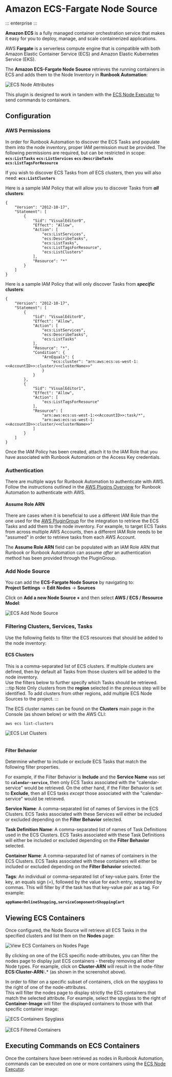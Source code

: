 # Amazon ECS-Fargate Node Source

::: enterprise
:::

**Amazon ECS** is a fully managed container orchestration service that makes it easy for you to deploy, manage, and scale containerized applications.

AWS **Fargate** is a serverless compute engine that is compatible with both Amazon Elastic Container Service (ECS) and Amazon Elastic Kubernetes Service (EKS).

The **Amazon ECS-Fargate Node Source** retrieves the running containers in ECS and adds them to the Node Inventory in **Runbook Automation**:

![ECS Node Attributes](/assets/img/aws-ecs-node-attributes.png)<br>

This plugin is designed to work in tandem with the [ECS Node Executor](/manual/projects/node-execution/aws-ecs) to send commands to containers.

## Configuration

### AWS Permissions
In order for Runbook Automation to discover the ECS Tasks and populate them into the node inventory, proper IAM permission must be provided.
The following permissions are required, but can be restricted in scope:
**`ecs:ListTasks`**
**`ecs:ListServices`**
**`ecs:DescribeTasks`**
**`ecs:ListTagsForResource`**

If you wish to discover ECS Tasks from _all_ ECS clusters, then you will also need:
**`ecs:ListClusters`**

Here is a sample IAM Policy that will allow you to discover Tasks from **_all_ clusters**:
```
{
    "Version": "2012-10-17",
    "Statement": [
        {
            "Sid": "VisualEditor0",
            "Effect": "Allow",
            "Action": [
                "ecs:ListServices",
                "ecs:DescribeTasks",
                "ecs:ListTasks",
                "ecs:ListTagsForResource",
                "ecs:ListClusters"
            ],
            "Resource": "*"
        }
    ]
}
```

Here is a sample IAM Policy that will only discover Tasks from **_specific_ clusters**:
```
{
    "Version": "2012-10-17",
    "Statement": [
        {
            "Sid": "VisualEditor0",
            "Effect": "Allow",
            "Action": [
                "ecs:ListServices",
                "ecs:DescribeTasks",
                "ecs:ListTasks"
            ],
            "Resource": "*",
            "Condition": {
                "ArnEquals": {
                    "ecs:cluster": "arn:aws:ecs:us-west-1:<<AccountID>>:cluster/<<clusterName>>"
                }
            }
        },
        {
            "Sid": "VisualEditor1",
            "Effect": "Allow",
            "Action": [
                "ecs:ListTagsForResource"
            ],
            "Resource": [
                "arn:aws:ecs:us-west-1:<<AccountID>>:task/*",
                "arn:aws:ecs:us-west-1:<<AccountID>>:cluster/<<clusterName>>"
            ]
        }
    ]
}
```

Once the IAM Policy has been created, attach it to the IAM Role that you have associated with Runbook Automation or the Access Key credentials.

### Authentication
There are multiple ways for Runbook Automation to authenticate with AWS. Follow the instructions outlined in the [AWS Plugins Overview](/manual/plugins/aws-plugins-overview.html) for Runbook Automation to authenticate with AWS.

#### Assume Role ARN

There are cases when it is beneficial to use a different IAM Role than the one used for the [AWS PluginGroup](/manual/plugins/aws-plugins-overview.html#setup) for the integration to retrieve the ECS Tasks and add them to the node inventory.
For example, to target ECS Tasks from across multiple AWS Accounts, then a different IAM Role needs to be "assumed" in order to retrieve tasks from each AWS Account.  

The **Assume Role ARN** field can be populated with an IAM Role ARN that Runbook or Runbook Automation can assume _after_ an authentication method has been provided through the PluginGroup.


### Add Node Source
You can add the **ECS-Fargate Node Source** by navigating to:<br>
**Project Settings** -> **Edit Nodes** -> **Sources**

Click on **Add a new Node Source +** and then select **AWS / ECS / Resource Model**:

![ECS Add Node Source](/assets/img/aws-ecs-add-node-source.png)<br>

### Filtering Clusters, Services, Tasks

Use the following fields to filter the ECS resources that should be added to the node inventory:

#### **ECS Clusters** 
This is a comma-separated list of ECS clusters. If multiple clusters are defined, then by default all Tasks from those clusters will be added to the node inventory.  
Use the filters below to further specify which Tasks should be retrieved.
:::tip Note
Only clusters from the **region** selected in the previous step will be identified. To add clusters from other regions, add multiple ECS Node Sources to the project.
:::

The ECS cluster names can be found on the **Clusters** main page in the Console (as shown below) or with the AWS CLI: 

    aws ecs list-clusters

![ECS List Clusters](/assets/img/aws-ecs-list-clusters.png)<br><br>

#### **Filter Behavior** 
Determine whether to include or exclude ECS Tasks that match the following filter properties.  

For example, if the Filter Behavior is **Include** and the **Service Name**
was set to **`calendar-service`**, then only ECS Tasks associated with the "calendar-service" would be retrieved.  On the other hand, if the Filter Behavior is set to **Exclude**, then all ECS
tasks _except_ those associated with the "calendar-service" would be retrieved.

**Service Name**: A comma-separated list of names of Services in the ECS Clusters.  ECS Tasks associated with these Services will either be included or excluded depending on the **Filter Behavior** selected.

**Task Definition Name**: A comma-separated list of names of Task Definitions used in the ECS Clusters.  ECS Tasks associated with these Task Definitions will either be included or excluded depending on the **Filter Behavior** selected.

**Container Name**: A comma-separated list of names of containers in the ECS Clusters.  ECS Tasks associated with these containers will either be included or excluded depending on the **Filter Behavior** selected.

**Tags**: An individual or comma-separated list of key-value pairs. Enter the key, an equals sign (=), followed by the value for each entry, separated by commas. This will filter by if the task has that key-value pair as a tag. For example:

**`appName=OnlineShopping,serviceComponent=ShoppingCart`**

## Viewing ECS Containers

Once configured, the Node Source will retrieve all ECS Tasks in the specified clusters and list them on the **Nodes** page:

![View ECS Containers on Nodes Page](/assets/img/aws-ecs-node-attributes.png)

By clicking on one of the ECS specific node-attributes, you can filter the nodes page to display just ECS containers - thereby removing all other Node types.
For example, click on **Cluster-ARN** will result in the node-filter **ECS:Cluster-ARN:.*** (as shown in the screenshot above).

In order to filter on a specific subset of containers, click on the spyglass to the right of one of the node-attributes.  
This will filter the nodes page to display strictly the ECS containers that match the selected attribute.  For example, select the spyglass 
to the right of **Container-Image** will filter the displayed containers to those with that specific container image:

![ECS Containers Spyglass](/assets/img/aws-ecs-select-spyglass.png)<br><br>
![ECS Filtered Containers](/assets/img/aws-ecs-filtered-containers.png)<br>

## Executing Commands on ECS Containers

Once the containers have been retrieved as nodes in Runbook Automation, commands can be executed on one or more containers using the [ECS Node Executor](/manual/projects/node-execution/aws-ecs).